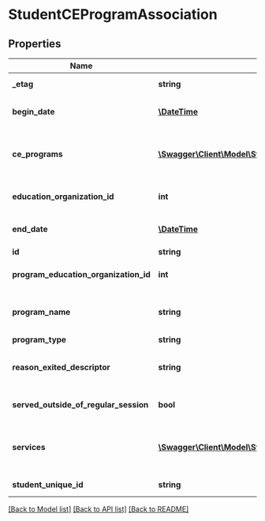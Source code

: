 # StudentCEProgramAssociation

## Properties
Name | Type | Description | Notes
------------ | ------------- | ------------- | -------------
**_etag** | **string** | A unique system-generated value that identifies the version of the resource. | [optional] 
**begin_date** | [**\DateTime**](\DateTime.md) | The month, day, and year on which the student first received services.  NEDM: Beginning Date | 
**ce_programs** | [**\Swagger\Client\Model\StudentCEProgramAssociationCEProgram[]**](StudentCEProgramAssociationCEProgram.md) | An unordered collection of studentCEProgramAssociationCEPrograms.  This association is an NDE extension of the StudentProgramAssociation core table for Career Education Programs. | [optional] 
**education_organization_id** | **int** | The education organization where the student is participating in or receiving the program services. | 
**end_date** | [**\DateTime**](\DateTime.md) | The month, day, and year on which the student exited the program or stopped receiving services.  NEDM: Ending Date | [optional] 
**id** | **string** | The unique identifier of the resource. | 
**program_education_organization_id** | **int** | The education organization where the student is participating in or receiving the program services. | 
**program_name** | **string** | The formal name of the program of instruction, training, services or benefits available through federal, state, or local agencies. | 
**program_type** | **string** | The program associated with the student. | 
**reason_exited_descriptor** | **string** | A unique identifier used as Primary Key, not derived from business logic, when acting as Foreign Key, references the parent table. | [optional] 
**served_outside_of_regular_session** | **bool** | Indicates whether the student received services during the summer session or between sessions. | [optional] 
**services** | [**\Swagger\Client\Model\StudentProgramAssociationService[]**](StudentProgramAssociationService.md) | An unordered collection of studentProgramAssociationServices.  This association is an NDE extension of the StudentProgramAssociation core table for Career Education Programs. | [optional] 
**student_unique_id** | **string** | A unique alpha-numeric code assigned to a student. | 

[[Back to Model list]](../README.md#documentation-for-models) [[Back to API list]](../README.md#documentation-for-api-endpoints) [[Back to README]](../README.md)


